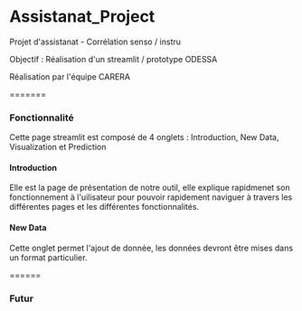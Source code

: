 # Assistanat_Project
Projet d'assistanat - Corrélation senso / instru

Objectif : Réalisation d'un streamlit / prototype ODESSA

Réalisation par l'équipe CARERA

=======

### Fonctionnalité

Cette page streamlit est composé de 4 onglets : Introduction, New Data, Visualization et Prediction

#### Introduction
Elle est la page de présentation de notre outil, elle explique rapidmenet son fonctionnement à l'uilisateur pour pouvoir rapidement naviguer à travers les différentes pages et les différentes fonctionnalités.

#### New Data
Cette onglet permet l'ajout de donnée, les données devront être mises dans un format particulier.

======

### Futur

